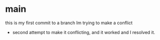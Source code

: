 # main
this is my first commit to a branch
Im trying to make a conflict
- second attempt to make it conflicting, and it worked and I resolved it.
